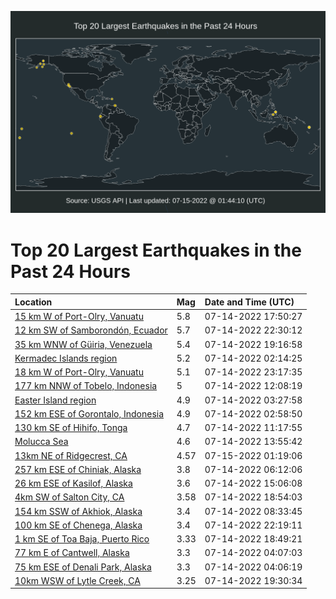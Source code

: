 ![Map](./map.png)

# Top 20 Largest Earthquakes in the Past 24 Hours

| Location | Mag | Date and Time (UTC) |
|:---|:---|:---|
| [15 km W of Port-Olry, Vanuatu](https://earthquake.usgs.gov/earthquakes/eventpage/us6000i2fn) | 5.8 | 07-14-2022 17:50:27 |
| [12 km SW of Samborondón, Ecuador](https://earthquake.usgs.gov/earthquakes/eventpage/us6000i2j3) | 5.7 | 07-14-2022 22:30:12 |
| [35 km WNW of Güiria, Venezuela](https://earthquake.usgs.gov/earthquakes/eventpage/us6000i2g9) | 5.4 | 07-14-2022 19:16:58 |
| [Kermadec Islands region](https://earthquake.usgs.gov/earthquakes/eventpage/us6000i29z) | 5.2 | 07-14-2022 02:14:25 |
| [18 km W of Port-Olry, Vanuatu](https://earthquake.usgs.gov/earthquakes/eventpage/us6000i2jn) | 5.1 | 07-14-2022 23:17:35 |
| [177 km NNW of Tobelo, Indonesia](https://earthquake.usgs.gov/earthquakes/eventpage/us6000i2d7) | 5 | 07-14-2022 12:08:19 |
| [Easter Island region](https://earthquake.usgs.gov/earthquakes/eventpage/us6000i2aj) | 4.9 | 07-14-2022 03:27:58 |
| [152 km ESE of Gorontalo, Indonesia](https://earthquake.usgs.gov/earthquakes/eventpage/us6000i2af) | 4.9 | 07-14-2022 02:58:50 |
| [130 km SE of Hihifo, Tonga](https://earthquake.usgs.gov/earthquakes/eventpage/us6000i2cu) | 4.7 | 07-14-2022 11:17:55 |
| [Molucca Sea](https://earthquake.usgs.gov/earthquakes/eventpage/us6000i2dy) | 4.6 | 07-14-2022 13:55:42 |
| [13km NE of Ridgecrest, CA](https://earthquake.usgs.gov/earthquakes/eventpage/ci40063391) | 4.57 | 07-15-2022 01:19:06 |
| [257 km ESE of Chiniak, Alaska](https://earthquake.usgs.gov/earthquakes/eventpage/us6000i2be) | 3.8 | 07-14-2022 06:12:06 |
| [26 km ESE of Kasilof, Alaska](https://earthquake.usgs.gov/earthquakes/eventpage/ak0228yqrh9k) | 3.6 | 07-14-2022 15:06:08 |
| [4km SW of Salton City, CA](https://earthquake.usgs.gov/earthquakes/eventpage/ci40063127) | 3.58 | 07-14-2022 18:54:03 |
| [154 km SSW of Akhiok, Alaska](https://earthquake.usgs.gov/earthquakes/eventpage/ak0228ymrbjb) | 3.4 | 07-14-2022 08:33:45 |
| [100 km SE of Chenega, Alaska](https://earthquake.usgs.gov/earthquakes/eventpage/ak0228yv0b44) | 3.4 | 07-14-2022 22:19:11 |
| [1 km SE of Toa Baja, Puerto Rico](https://earthquake.usgs.gov/earthquakes/eventpage/pr71359478) | 3.33 | 07-14-2022 18:49:21 |
| [77 km E of Cantwell, Alaska](https://earthquake.usgs.gov/earthquakes/eventpage/ak0228yk7wzs) | 3.3 | 07-14-2022 04:07:03 |
| [75 km ESE of Denali Park, Alaska](https://earthquake.usgs.gov/earthquakes/eventpage/ak0228yk7qk1) | 3.3 | 07-14-2022 04:06:19 |
| [10km WSW of Lytle Creek, CA](https://earthquake.usgs.gov/earthquakes/eventpage/ci40063159) | 3.25 | 07-14-2022 19:30:34 |
